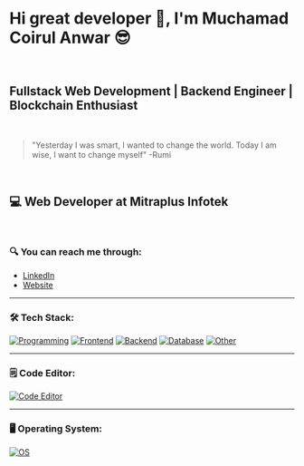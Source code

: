 # Hi great developer 👋, I'm Muchamad Coirul Anwar 😎
<br />

## Fullstack Web Development | Backend Engineer | Blockchain Enthusiast
<br />

> "Yesterday I was smart, I wanted to change the world. Today I am wise, I want to change myself" -Rumi
<br />

## 💻 Web Developer at Mitraplus Infotek
<br />


### 🔍 You can reach me through:
- [LinkedIn](https://www.linkedin.com/in/muchamad-coirul-anwar)
- [Website](https://www.masterceremony.site)

---

### 🛠 Tech Stack:

[![Programming](https://skillicons.dev/icons?i=js,ts,java,kotlin)](https://skillicons.dev)
[![Frontend](https://skillicons.dev/icons?i=html,css,react,nextjs,tailwind)](https://skillicons.dev)
[![Backend](https://skillicons.dev/icons?i=nodejs,npm,bun,express,spring,postman,docker,nginx)](https://skillicons.dev)
[![Database](https://skillicons.dev/icons?i=mysql,postgres,mongodb,redis)](https://skillicons.dev)
[![Other](https://skillicons.dev/icons?i=git,github,vercel)](https://skillicons.dev)


---

### 🗒️ Code Editor:

[![Code Editor](https://skillicons.dev/icons?i=vscode,idea)](https://skillicons.dev)

---

### 🖥️ Operating System:
[![OS](https://skillicons.dev/icons?i=windows,apple,linux)](https://skillicons.dev)
